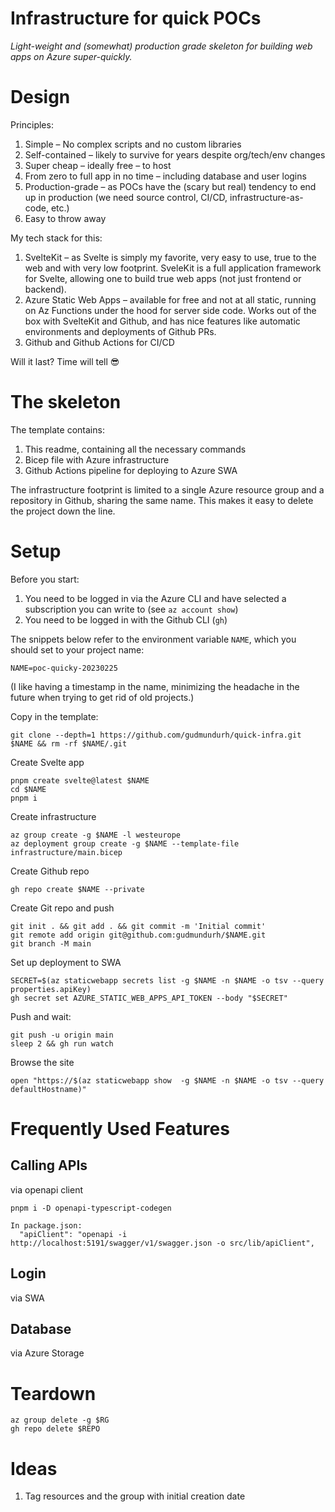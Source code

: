 # Infrastructure for quick POCs

_Light-weight and (somewhat) production grade skeleton for building web apps on Azure super-quickly._

# Design

Principles:

1. Simple – No complex scripts and no custom libraries
2. Self-contained – likely to survive for years despite org/tech/env changes
3. Super cheap – ideally free – to host
4. From zero to full app in no time – including database and user logins
5. Production-grade – as POCs have the (scary but real) tendency to end up in production (we need source control, CI/CD, infrastructure-as-code, etc.)
6. Easy to throw away

My tech stack for this:

1. SvelteKit – as Svelte is simply my favorite, very easy to use, true to the web and with very low footprint. SveleKit is a full application framework for Svelte, allowing one to build true web apps (not just frontend or backend).
2. Azure Static Web Apps – available for free and not at all static, running on Az Functions under the hood for server side code. Works out of the box with SvelteKit and Github, and has nice features like automatic environments and deployments of Github PRs.
3. Github and Github Actions for CI/CD

Will it last? Time will tell 😎

# The skeleton

The template contains:

1. This readme, containing all the necessary commands
1. Bicep file with Azure infrastructure
2. Github Actions pipeline for deploying to Azure SWA

The infrastructure footprint is limited to a single Azure resource group and a repository in Github, sharing the same name. This makes it easy to delete the project down the line.

# Setup

Before you start:

1. You need to be logged in via the Azure CLI and have selected a subscription you can write to (see `az account show`)
2. You need to be logged in with the Github CLI (`gh`)

The snippets below refer to the environment variable `NAME`, which you should set to your project name:

    NAME=poc-quicky-20230225

(I like having a timestamp in the name, minimizing the headache in the future when trying to get rid of old projects.)

Copy in the template:

    git clone --depth=1 https://github.com/gudmundurh/quick-infra.git $NAME && rm -rf $NAME/.git

Create Svelte app

    pnpm create svelte@latest $NAME 
    cd $NAME
    pnpm i

Create infrastructure

    az group create -g $NAME -l westeurope
    az deployment group create -g $NAME --template-file infrastructure/main.bicep

Create Github repo

    gh repo create $NAME --private

Create Git repo and push

    git init . && git add . && git commit -m 'Initial commit'
    git remote add origin git@github.com:gudmundurh/$NAME.git
    git branch -M main

Set up deployment to SWA

    SECRET=$(az staticwebapp secrets list -g $NAME -n $NAME -o tsv --query properties.apiKey)
    gh secret set AZURE_STATIC_WEB_APPS_API_TOKEN --body "$SECRET"

Push and wait:

    git push -u origin main
    sleep 2 && gh run watch

Browse the site

    open "https://$(az staticwebapp show  -g $NAME -n $NAME -o tsv --query defaultHostname)"

# Frequently Used Features

## Calling APIs

via openapi client

    pnpm i -D openapi-typescript-codegen
    
    In package.json:
      "apiClient": "openapi -i http://localhost:5191/swagger/v1/swagger.json -o src/lib/apiClient",

## Login

via SWA

## Database

via Azure Storage


# Teardown

    az group delete -g $RG
    gh repo delete $REPO 


# Ideas

1. Tag resources and the group with initial creation date
